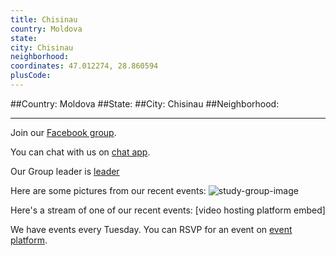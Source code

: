 ```yaml
---
title: Chisinau
country: Moldova
state: 
city: Chisinau
neighborhood: 
coordinates: 47.012274, 28.860594
plusCode:
---
```


##Country: Moldova
##State: 
##City: Chisinau
##Neighborhood: 
*****
Join our [Facebook group](https://www.facebook.com/groups/free.code.camp.Chisinau).

You can chat with us on [chat app]().

Our Group leader is [leader]()

Here are some pictures from our recent events:
![study-group-image]()

Here's a stream of one of our recent events:
[video hosting platform embed]

We have events every Tuesday. You can RSVP for an event on [event platform]().
